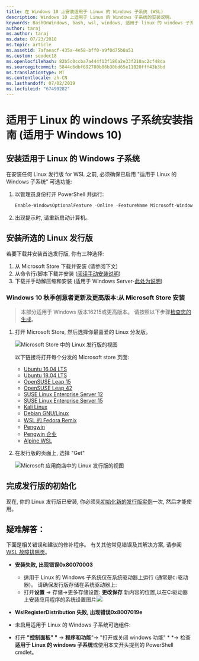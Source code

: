 ```yaml
---
title: 在 Windows 10 上安装适用于 Linux 的 Windows 子系统 (WSL)
description: Windows 10 上适用于 Linux 的 Windows 子系统的安装说明。
keywords: BashOnWindows, bash, wsl, windows, 适用于 linux 的 windows 子系统, windowssubsystem, ubuntu, debian, suse, windows 10, 安装
author: taraj
ms.author: taraj
ms.date: 07/23/2018
ms.topic: article
ms.assetid: 7afaeacf-435a-4e58-bff0-a9f0d75b8a51
ms.custom: seodec18
ms.openlocfilehash: 82b5c0ccba7a444f13f186a2e33f210ac2cf48da
ms.sourcegitcommit: 5844c6dbf692780b86b30bd65e11820fff43b3bd
ms.translationtype: MT
ms.contentlocale: zh-CN
ms.lasthandoff: 07/02/2019
ms.locfileid: "67499282"
---
```

# <a name="windows-subsystem-for-linux-installation-guide-for-windows-10"></a>适用于 Linux 的 windows 子系统安装指南 (适用于 Windows 10)

## <a name="install-the-windows-subsystem-for-linux"></a>安装适用于 Linux 的 Windows 子系统

在安装任何 Linux 发行版 for WSL 之前, 必须确保已启用 "适用于 Linux 的 Windows 子系统" 可选功能:

1. 以管理员身份打开 PowerShell 并运行:
    ```powershell
    Enable-WindowsOptionalFeature -Online -FeatureName Microsoft-Windows-Subsystem-Linux
    ```

2. 出现提示时, 请重新启动计算机。

## <a name="install-your-linux-distribution-of-choice"></a>安装所选的 Linux 发行版
若要下载并安装首选发行版, 你有三种选择:
1. 从 Microsoft Store 下载并安装 (请参阅下文)
1. 从命令行/脚本下载并安装 ([阅读手动安装说明](install-manual.md))
1. 下载并手动解压缩和安装 (适用于 Windows Server-[此处为说明](install-on-server.md))

### <a name="windows-10-fall-creators-update-and-later-install-from-the-microsoft-store"></a>Windows 10 秋季创意者更新及更高版本:从 Microsoft Store 安装

> 本部分适用于 Windows 版本16215或更高版本。  请按照以下步骤[检查您的生成](troubleshooting.md#check-your-build-number)。 

1. 打开 Microsoft Store, 然后选择你最喜爱的 Linux 分发版。

    ![Microsoft Store 中的 Linux 发行版的视图](media/store.png)

    以下链接将打开每个分发的 Microsoft store 页面:

    * [Ubuntu 16.04 LTS](https://www.microsoft.com/store/apps/9pjn388hp8c9)
    * [Ubuntu 18.04 LTS](https://www.microsoft.com/store/apps/9N9TNGVNDL3Q)
    * [OpenSUSE Leap 15](https://www.microsoft.com/store/apps/9n1tb6fpvj8c)
    * [OpenSUSE Leap 42](https://www.microsoft.com/store/apps/9njvjts82tjx)
    * [SUSE Linux Enterprise Server 12](https://www.microsoft.com/store/apps/9p32mwbh6cns)
    * [SUSE Linux Enterprise Server 15](https://www.microsoft.com/store/apps/9pmw35d7fnlx)
    * [Kali Linux](https://www.microsoft.com/store/apps/9PKR34TNCV07)
    * [Debian GNU/Linux](https://www.microsoft.com/store/apps/9MSVKQC78PK6)
    * [WSL 的 Fedora Remix](https://www.microsoft.com/store/apps/9n6gdm4k2hnc)
    * [Pengwin](https://www.microsoft.com/store/apps/9NV1GV1PXZ6P)
    * [Pengwin 企业](https://www.microsoft.com/store/apps/9N8LP0X93VCP)
    * [Alpine WSL](https://www.microsoft.com/store/apps/9p804crf0395)

1. 在发行版的页面上, 选择 "Get"

    ![Microsoft 应用商店中的 Linux 发行版的视图](media/UbuntuStore.png)

## <a name="complete-initialization-of-your-distro"></a>完成发行版的初始化
现在, 你的 Linux 发行版已安装, 你必须先[初始化新的发行版实例](initialize-distro.md)一次, 然后才能使用。

## <a name="troubleshooting"></a>疑难解答： 

下面是相关错误和建议的修补程序。 有关其他常见错误及其解决方案, 请参阅[WSL 故障排除页](troubleshooting.md)。

* **安装失败, 出现错误0x80070003**
    * 适用于 Linux 的 Windows 子系统仅在系统驱动器上运行 (通常是`C:`驱动器)。 请确保发行版存储在系统驱动器上:  
    * 打开**设置** -> 存储->更多存储设置: **更改保存**
    新内容的位置,以在C:驱动器上安装应用程序的系统设置图片![](media/AppStorage.png)
    
    
 * **WslRegisterDistribution 失败, 出现错误0x8007019e**   
  * 未启用适用于 Linux 的 Windows 子系统可选组件: 
   * 打开 **"控制面板" "**  -> **程序和功能**"-> "打开或关闭 windows 功能" * *-> 检查**适用于 Linux 的 windows 子系统**或使用本文开头提到的 PowerShell cmdlet。
